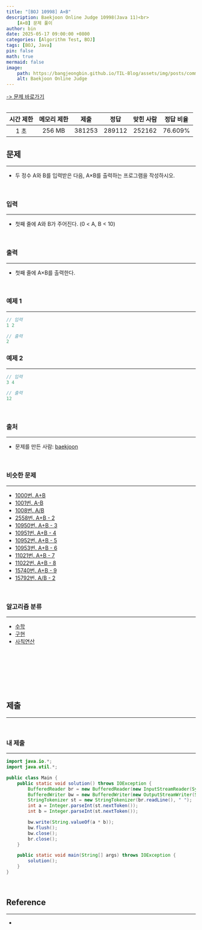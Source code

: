 ```yaml
---
title: "[BOJ 10998] A×B"
description: Baekjoon Online Judge 10998(Java 11)<br>
    [A×B] 문제 풀이
author: bin
date: 2025-05-17 09:00:00 +0800
categories: [Algorithm Test, BOJ]
tags: [BOJ, Java]
pin: false
math: true
mermaid: false
image:
    path: https://bangjeongbin.github.io/TIL-Blog/assets/img/posts/common/baekjoon-logo.png
    alt: Baekjoon Online Judge
---
```


[-> 문제 바로가기](https://www.acmicpc.net/problem/10998)
<br>
<br>

| 시간 제한 | 메모리 제한 |   제출   |   정답   | 맞힌 사람  |  정답 비율  |
| :---: | :----: | :----: | :----: | :----: | :-----: |
|  1 초  | 256 MB | 381253 | 289112 | 252162 | 76.609% |

## 문제
---

- 두 정수 A와 B를 입력받은 다음, A×B를 출력하는 프로그램을 작성하시오.
<br>

### 입력
---

- 첫째 줄에 A와 B가 주어진다. (0 < A, B < 10)
<br>

### 출력
---

- 첫째 줄에 A×B를 출력한다.
<br>

### 예제 1
---

```java
// 입력
1 2
```

```java
// 출력
2
```

### 예제 2
---

```java
// 입력
3 4
```

```java
// 출력
12
```
<br>

### 출처
---

- 문제를 만든 사람: [baekjoon](https://www.acmicpc.net/user/baekjoon)
<br>

### 비슷한 문제
---

- [1000번. A+B](https://www.acmicpc.net/problem/1000)
- [1001번. A-B](https://www.acmicpc.net/problem/1001)
- [1008번. A/B](https://www.acmicpc.net/problem/1008)
- [2558번. A+B - 2](https://www.acmicpc.net/problem/2558)
- [10950번. A+B - 3](https://www.acmicpc.net/problem/10950)
- [10951번. A+B - 4](https://www.acmicpc.net/problem/10951)
- [10952번. A+B - 5](https://www.acmicpc.net/problem/10952)
- [10953번. A+B - 6](https://www.acmicpc.net/problem/10953)
- [11021번. A+B - 7](https://www.acmicpc.net/problem/11021)
- [11022번. A+B - 8](https://www.acmicpc.net/problem/11022)
- [15740번. A+B - 9](https://www.acmicpc.net/problem/15740)
- [15792번. A/B - 2](https://www.acmicpc.net/problem/15792)
<br>

### 알고리즘 분류
---

- [수학](https://www.acmicpc.net/problem/tag/124)
- [구현](https://www.acmicpc.net/problem/tag/102)
- [사칙연산](https://www.acmicpc.net/problem/tag/121)
<br>
<br>
<br>
<br>
<br>
<br>

## 제출
---
<br>

### 내 제출
---

```java
import java.io.*;
import java.util.*;

public class Main {
    public static void solution() throws IOException {
        BufferedReader br = new BufferedReader(new InputStreamReader(System.in));
        BufferedWriter bw = new BufferedWriter(new OutputStreamWriter(System.out));
        StringTokenizer st = new StringTokenizer(br.readLine(), " ");
        int a = Integer.parseInt(st.nextToken());
        int b = Integer.parseInt(st.nextToken());

        bw.write(String.valueOf(a * b));
        bw.flush();
        bw.close();
        br.close();
    }

    public static void main(String[] args) throws IOException {
        solution();
    }
}

```

<br>

## Reference
---

-

